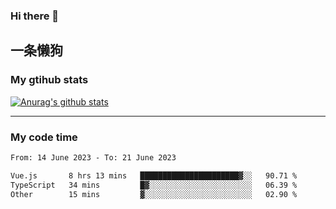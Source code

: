 ### Hi there 👋

## 一条懒狗
<!--
**kiss-me-quickly/kiss-me-quickly** is a ✨ _special_ ✨ repository because its `README.md` (this file) appears on your GitHub profile.

Here are some ideas to get you started:

- 🔭 I’m currently working on ...
- 🌱 I’m currently learning ...
- 👯 I’m looking to collaborate on ...
- 🤔 I’m looking for help with ...
- 💬 Ask me about ...
- 📫 How to reach me: ...
- 😄 Pronouns: ...
- ⚡ Fun fact: ...
-->


### My gtihub stats

[![Anurag's github stats](https://github-readme-stats.vercel.app/api?username=kiss-me-quickly)](https://github.com/anuraghazra/github-readme-stats)

***

### My code time

<!--START_SECTION:waka-->

```txt
From: 14 June 2023 - To: 21 June 2023

Vue.js       8 hrs 13 mins   ██████████████████████▓░░   90.71 %
TypeScript   34 mins         █▓░░░░░░░░░░░░░░░░░░░░░░░   06.39 %
Other        15 mins         ▓░░░░░░░░░░░░░░░░░░░░░░░░   02.90 %
```

<!--END_SECTION:waka-->
